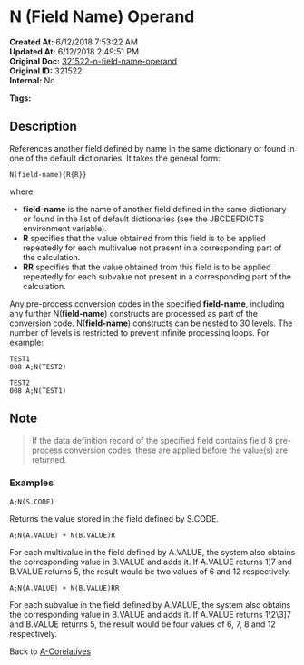 # N (Field Name) Operand

**Created At:** 6/12/2018 7:53:22 AM  
**Updated At:** 6/12/2018 2:49:51 PM  
**Original Doc:** [321522-n-field-name-operand](https://docs.jbase.com/46351-conversion-processing/321522-n-field-name-operand)  
**Original ID:** 321522  
**Internal:** No  

**Tags:**
<badge text='field operand' vertical='middle' />
<badge text='jql' vertical='middle' />

## Description

References another field defined by name in the same dictionary or found in one of the default dictionaries. It takes the general form:

```
N(field-name){R{R}}
```

where:

- **field-name** is the name of another field defined in the same dictionary or found in the list of default dictionaries (see the JBCDEFDICTS environment variable).
- **R** specifies that the value obtained from this field is to be applied repeatedly for each multivalue not present in a corresponding part of the calculation.
- **RR** specifies that the value obtained from this field is to be applied repeatedly for each subvalue not present in a corresponding part of the calculation.

Any pre-process conversion codes in the specified **field-name**, including any further N(**field-name**) constructs are processed as part of the conversion code. N(**field-name**) constructs can be nested to 30 levels. The number of levels is restricted to prevent infinite processing loops. For example:

```
TEST1
008 A;N(TEST2)
```

```
TEST2
008 A;N(TEST1)
```

## Note

> If the data definition record of the specified field contains field 8 pre-process conversion codes, these are applied before the value(s) are returned.

### Examples

```
A;N(S.CODE)
```

Returns the value stored in the field defined by S.CODE.

```
A;N(A.VALUE) + N(B.VALUE)R
```

For each multivalue in the field defined by A.VALUE, the system also obtains the corresponding value in B.VALUE and adds it. If A.VALUE returns 1]7 and B.VALUE returns 5, the result would be two values of 6 and 12 respectively.

```
A;N(A.VALUE) + N(B.VALUE)RR
```

For each subvalue in the field defined by A.VALUE, the system also obtains the corresponding value in B.VALUE and adds it. If A.VALUE returns 1\2\3]7 and B.VALUE returns 5, the result would be four values of 6, 7, 8 and 12 respectively.

Back to [A-Corelatives](./../a-correlatives)
